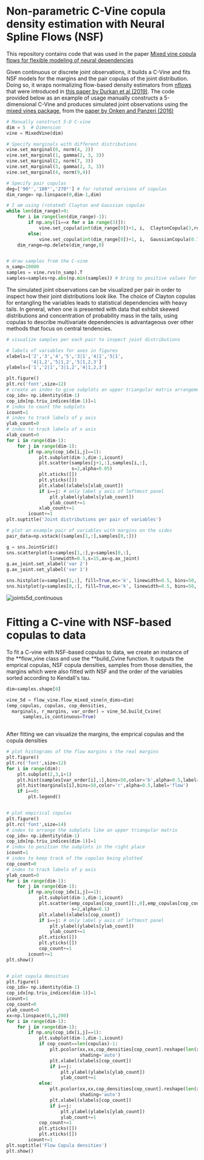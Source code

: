 # Non-parametric C-Vine copula density estimation with Neural Spline Flows (NSF)

This repository contains code that was used in the paper [Mixed vine copula flows for flexible modeling of neural dependencies](https://www.frontiersin.org/journals/neuroscience/articles/10.3389/fnins.2022.910122/full) 

Given continuous or discrete joint observations, it builds a C-Vine and fits NSF models for the margins and the pair copulas of the joint distribution. Doing so, it wraps normalizing flow-based density estimators from [nflows](https://github.com/bayesiains/nflows) that were introduced in [this paper by Durkan et al (2019)](https://proceedings.neurips.cc/paper/2019/hash/7ac71d433f282034e088473244df8c02-Abstract.html). The code provided below as an example of usage manually constructs a 5-dimensional C-Vine and produces simulated joint observations using the [mixed vines package](https://github.com/asnelt/mixedvines?tab=readme-ov-file), from the [paper by Onken and Panzeri (2016)](https://proceedings.neurips.cc/paper_files/paper/2016/hash/fb89705ae6d743bf1e848c206e16a1d7-Abstract.html)


```python
# Manually construct 5-D C-vine
dim = 5  # Dimension
vine = MixedVine(dim)

# Specify marginals with different distributions
vine.set_marginal(0, norm(4, 2))
vine.set_marginal(1, gamma(2, 3, 3))
vine.set_marginal(2, norm(7, 3))
vine.set_marginal(3, gamma(2, 3, 3))
vine.set_marginal(4, norm(9,4))

# Specify pair copulas
deg=['90°','180°','270°'] # for rotated versions of copulas
dim_range= np.linspace(0,dim-1,dim)

# I am using (rotated) Clayton and Gaussian copulas
while len(dim_range)>0:
    for i in range(len(dim_range)-1):
        if np.any([i==x for x in range(3)]):
            vine.set_copula(int(dim_range[0])+1, i,  ClaytonCopula(3,rotation=deg[i]))
        else:
            vine.set_copula(int(dim_range[0])+1, i,  GaussianCopula(0.7))
    dim_range=np.delete(dim_range,0)


# draw samples from the C-vine
n_samp=10000
samples = vine.rvs(n_samp).T
samples=samples+np.abs(np.min(samples)) # bring to positive values for NSF fitting
```

The simulated joint observations can be visualized per pair in order to inspect how their joint distributions look like. The choice of Clayton copulas for entangling the variables leads to statistical dependencies with heavy tails. In general, when one is presented with data that exhibit skewed distributions and concentration of probability mass in the tails, using copulas to describe multivariate dependencies is advantageous over other methods that focus on central tendencies.

```python
# visualize samples per each pair to inspect joint distributions 

# labels of variables for axes in figures
xlabels=['2','3','4','5','3|1','4|1','5|1',
         '4|1,2','5|1,2','5|1,2,3']
ylabels=['1','2|1','3|1,2','4|1,2,3']

plt.figure()
plt.rc('font',size=12)
# create an index to give subplots an upper triangular matrix arrangement
cop_idx= np.identity(dim-1)
cop_idx[np.triu_indices(dim-1)]=1
# index to count the subplots
icount=1
# index to track labels of y axis
ylab_count=0
# index to track labels of x axis
xlab_count=0
for i in range(dim-1):
    for j in range(dim-1):
        if np.any(cop_idx[i,j]==1):
            plt.subplot(dim-1,dim-1,icount)
            plt.scatter(samples[j+1,:],samples[i,:],
                        s=2,alpha=0.05)
            plt.xticks([])
            plt.yticks([])
            plt.xlabel(xlabels[xlab_count])
            if i==j: # only label y axis of leftmost panel
                plt.ylabel(ylabels[ylab_count])
                ylab_count+=1
            xlab_count+=1
        icount+=1
plt.suptitle('Joint distributions per pair of variables')

# plot an example pair of variables with margins on the sides
pair_data=np.vstack((samples[1,:],samples[0,:]))

g = sns.JointGrid()
sns.scatterplot(x=samples[1,:],y=samples[0,:],
                linewidth=0.5,s=15,ax=g.ax_joint)
g.ax_joint.set_xlabel('var 2')
g.ax_joint.set_ylabel('var 1')

sns.histplot(x=samples[1,:], fill=True,ec='k', linewidth=0.5, bins=50, ax=g.ax_marg_x)
sns.histplot(y=samples[0,:], fill=True,ec='k', linewidth=0.5, bins=50, ax=g.ax_marg_y)
```
![joints5d_continuous](https://github.com/lazarosmits/copula-flow/assets/68554438/13cf1511-6cb7-48a8-ba16-7240dbc0694a)


# Fitting a C-vine with NSF-based copulas to data 

To fit a C-vine with NSF-based copulas to data, we create an instance of the **flow_vine class and use the **build_Cvine function. It outputs the emprical copulas, NSF copula densities, samples from those densities, the margins which were also fitted with NSF and the order of the variables sorted according to Kendall's tau. 


```python
dim=samples.shape[0]

vine_5d = flow_vine.flow_mixed_vine(n_dims=dim)
(emp_copulas, copulas, cop_densities,
  marginals, r_margins, var_order) = vine_5d.build_Cvine(
      samples,is_continuous=True)
      
```

After fitting we can visualize the margins, the emprical copulas and the copula densities

```python
# plot histograms of the flow margins s the real margins
plt.figure()
plt.rc('font',size=12)
for i in range(dim):
    plt.subplot(2,3,i+1)
    plt.hist(samples[var_order[i],:],bins=50,color='b',alpha=0.5,label='real')
    plt.hist(marginals[i],bins=50,color='r',alpha=0.5,label='flow')
    if i==0:
        plt.legend()


# plot empirical copulas
plt.figure()
plt.rc('font',size=14)
# index to arrange the subplots like an upper triangular matrix
cop_idx= np.identity(dim-1)
cop_idx[np.triu_indices(dim-1)]=1
# index to position the subplots in the right place
icount=1
# index to keep track of the copulas being plotted
cop_count=0
# index to track labels of y axis
ylab_count=0
for i in range(dim-1):
    for j in range(dim-1):
        if np.any(cop_idx[i,j]==1):
            plt.subplot(dim-1,dim-1,icount)
            plt.scatter(emp_copulas[cop_count][:,0],emp_copulas[cop_count][:,1],
                        s=2,alpha=0.1)
            plt.xlabel(xlabels[cop_count])
            if i==j: # only label y axis of leftmost panel
                plt.ylabel(ylabels[ylab_count])
                ylab_count+=1
            plt.xticks([])
            plt.yticks([])
            cop_count+=1
        icount+=1
plt.show()


# plot copula densities
plt.figure()
cop_idx= np.identity(dim-1)
cop_idx[np.triu_indices(dim-1)]=1
icount=1
cop_count=0
ylab_count=0
xx=np.linspace(0,1,200)
for i in range(dim-1):
    for j in range(dim-1):
        if np.any(cop_idx[i,j]==1):
            plt.subplot(dim-1,dim-1,icount)
            if cop_count==len(copulas)-1:
                plt.pcolor(xx,xx,cop_densities[cop_count].reshape(len(xx),len(xx)),
                           shading='auto')
                plt.xlabel(xlabels[cop_count])
                if i==j:
                    plt.ylabel(ylabels[ylab_count])
                    ylab_count+=1
            else:
                plt.pcolor(xx,xx,cop_densities[cop_count].reshape(len(xx),len(xx)),
                           shading='auto')
                plt.xlabel(xlabels[cop_count])
                if i==j:
                    plt.ylabel(ylabels[ylab_count])
                    ylab_count+=1
            cop_count+=1
            plt.yticks([])
            plt.xticks([])
        icount+=1
plt.suptitle('Flow Copula densities')
plt.show()
```






